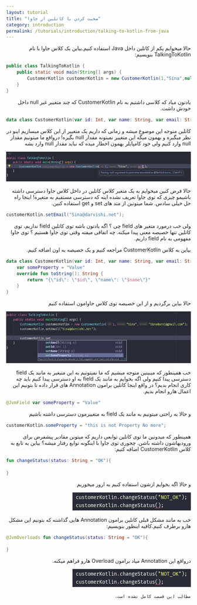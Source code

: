 ```yaml
---
layout: tutorial
title: "صحبت کردن با کاتلین از جاوا"
category: introduction
permalink: /tutorials/introduction/talking-to-kotlin-from-java
---
```



<div dir="rtl" markdown="1">



حالا میخوایم یکم از کاتلین داخل Java استفاده کنیم.بیاین یک کلاس جاوا با نام TalkingToKotlin بنویسیم:

</div>

```java
public class TalkingToKotlin {
    public static void main(String[] args) {
        CustomerKotlin customerKotlin = new CustomerKotlin(1,"Sina",null);
    }
}
```

<div dir="rtl" markdown="1">

یادتون میاد که کلاسی داشتیم به نام CustomerKotlin که چند متغییر غیر null داخل خودش داشت.

</div>

```kotlin
data class CustomerKotlin(var id: Int, var name: String, var email: String)
```

<div dir="rtl" markdown="1">

کاتلین متوجه این موضوع میشه و زمانی که داریم یک متغییر از این کلاس میسازیم اینو در نظر میگیره و بهمون میگه این متغییر نمیتونه مقدار null بگیره! درواقع ما میتونیم مقدار null وارد کنیم ولی خود کامپایلر بهمون اخطار میده که نباید مقدار null وارد بشه

<img src="./warning-1.PNG" />

حالا فرض کنین میخوایم به یک متغیر کلاس کاتلین در داخل کلاس جاوا دسترسی داشته باشیمو چیزی که توی جاوا تعریف نشده اینه که دسترسی مستقیم به متغیره! اینجا راه حل خیلی سادس. شما میتونین از متد های set و get استفاده کنین.

</div>

```java
customerKotlin.setEmail("Sina@darvishi.net");
```

<div dir="rtl" markdown="1">

ولی خب درمورد متغیر های field چی ؟ اگه یادتون باشه توی کاتلین field نداریم، توی کاتلین تنها خصیصه معنی پیدا میکنه. چه اتفاقی میفته وقتی توی جاوا هستیم ؟ توی جاوا مفهومی به نام field داریم. 

بیاین به کلاس CustomerKotlin مراجعه کنیم و یک خصیصه به اون اضافه کنیم.

</div>

```kotlin
data class CustomerKotlin(var id: Int, var name: String, var email: String){
    var someProperty = "Value"
    override fun toString(): String {
        return "{\"id\": \"$id\", \"name\": \"$name\"}"
    }
}
```

<div dir="rtl" markdown="1">

حالا بیاین برگردیم و از این خصیصه توی کلاس جاوامون استفاده کنیم

<img src="./warning-2.PNG" />

خب همینطور که میبینین متوجه میشیم که ما نمیتونیم به این متیغیر به مانند یک field دسترسی پیدا کنیم ولی اگه بخوایم به مانند یک field به او دسترسی پیدا کنیم باید چه کاری انجام بدیم؟ در واقع اینجا کاتلین برامون Annotation های قرار داده تا بتونیم این اعمال هارو انجام بدیم.

</div>

```kotlin
@JvmField var someProperty = "Value"
```

<div dir="rtl" markdown="1">

و حالا به راحتی میتونیم به مانند یک field به متغییرمون دسترسی داشته باشیم

</div>

```java
customerKotlin.someProperty = "this is not Property No more";
```

<div dir="rtl" markdown="1">

همینطور که میدونین ما توی کاتلین توابعی داریم که میتونن مقادیر پیشفرض برای ورودیهاشون داشته باشن. چجوری توی جاوا با اینگونه توابع رفتار میشه؟ بیاین یه تابع به کلاس CustomerKotlin اضافه کنیم:

</div>

```kotlin
fun changeStatus(status: String = "OK"){

}
```

<div dir="rtl" markdown="1">

و حالا اگه بخوایم ازشون استفاده کنیم به ارور میخوریم

<img src="./error-1.PNG" />

خب به مانند مشکل قبلی کاتلین برامون Annotation هایی گذاشته که بتونیم این مشکل هارو برطرف کنیم.کافیه اینطور بنویسیم:

</div>

```kotlin
@JvmOverloads fun changeStatus(status: String = "OK"){

}
```

<div dir="rtl" markdown="1">

درواقع این Annotation میاد برامون Overload هارو فراهم میکنه.

<img src="./error-1.PNG" />

    مطالب این قسمت کامل نشده است.
</div>


